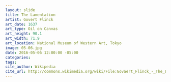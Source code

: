```yaml
---
layout: slide
title: The Lamentation
artist: Govert Flinck
art_date: 1637
art_type: Oil on Canvas
art_height: 90.1
art_width: 71.9
art_location: National Museum of Western Art, Tokyo
image: 05-06.jpg
date: 2016-05-06 12:00:00 -05:00
categories:
tags:
cite_author: Wikipedia
cite_url: http://commons.wikimedia.org/wiki/File:Govaert_Flinck_-_The_Lamentation_-_Google_Art_Project.jpg
---
```

